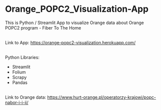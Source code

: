 # Orange_POPC2_Visualization-App
 This is Python / Streamlit App to visualize Orange data about Orange POPC2 program - Fiber To The Home 
<br> <br>

Link to App: https://orange-popc2-visualization.herokuapp.com/
<br> <br>

Python Libraries:
* Streamlit
* Folium
* Scrapy
* Pandas
<br> <br>

Link to Orange data: https://www.hurt-orange.pl/operatorzy-krajowi/popc-nabor-i-i-ii/
